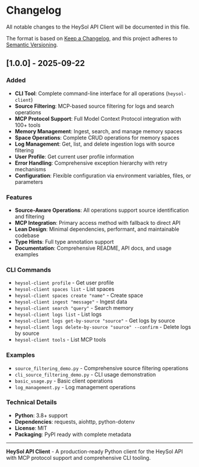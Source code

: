 # Changelog

All notable changes to the HeySol API Client will be documented in this file.

The format is based on [Keep a Changelog](https://keepachangelog.com/en/1.0.0/),
and this project adheres to [Semantic Versioning](https://semver.org/spec/v2.0.0.html).

## [1.0.0] - 2025-09-22

### Added
- **CLI Tool**: Complete command-line interface for all operations (`heysol-client`)
- **Source Filtering**: MCP-based source filtering for logs and search operations
- **MCP Protocol Support**: Full Model Context Protocol integration with 100+ tools
- **Memory Management**: Ingest, search, and manage memory spaces
- **Space Operations**: Complete CRUD operations for memory spaces
- **Log Management**: Get, list, and delete ingestion logs with source filtering
- **User Profile**: Get current user profile information
- **Error Handling**: Comprehensive exception hierarchy with retry mechanisms
- **Configuration**: Flexible configuration via environment variables, files, or parameters

### Features
- **Source-Aware Operations**: All operations support source identification and filtering
- **MCP Integration**: Primary access method with fallback to direct API
- **Lean Design**: Minimal dependencies, performant, and maintainable codebase
- **Type Hints**: Full type annotation support
- **Documentation**: Comprehensive README, API docs, and usage examples

### CLI Commands
- `heysol-client profile` - Get user profile
- `heysol-client spaces list` - List spaces
- `heysol-client spaces create "name"` - Create space
- `heysol-client ingest "message"` - Ingest data
- `heysol-client search "query"` - Search memory
- `heysol-client logs list` - List logs
- `heysol-client logs get-by-source "source"` - Get logs by source
- `heysol-client logs delete-by-source "source" --confirm` - Delete logs by source
- `heysol-client tools` - List MCP tools

### Examples
- `source_filtering_demo.py` - Comprehensive source filtering operations
- `cli_source_filtering_demo.py` - CLI usage demonstration
- `basic_usage.py` - Basic client operations
- `log_management.py` - Log management operations

### Technical Details
- **Python**: 3.8+ support
- **Dependencies**: requests, aiohttp, python-dotenv
- **License**: MIT
- **Packaging**: PyPI ready with complete metadata

---

**HeySol API Client** - A production-ready Python client for the HeySol API with MCP protocol support and comprehensive CLI tooling.
